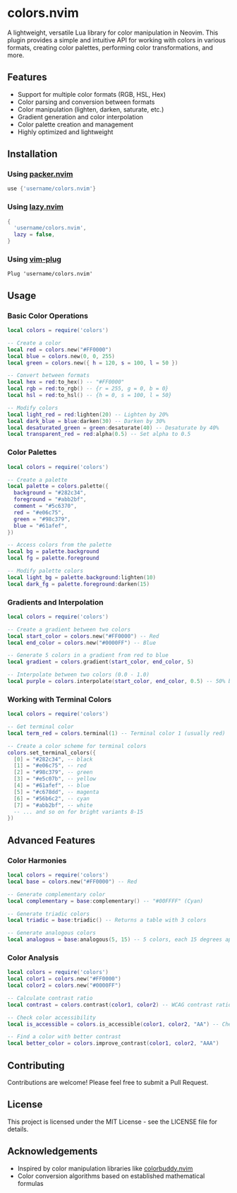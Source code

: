# colors.nvim

A lightweight, versatile Lua library for color manipulation in Neovim. This plugin provides a simple and intuitive API for working with colors in various formats, creating color palettes, performing color transformations, and more.

## Features

- Support for multiple color formats (RGB, HSL, Hex)
- Color parsing and conversion between formats
- Color manipulation (lighten, darken, saturate, etc.)
- Gradient generation and color interpolation
- Color palette creation and management
- Highly optimized and lightweight

## Installation

### Using [packer.nvim](https://github.com/wbthomason/packer.nvim)

```lua
use {'username/colors.nvim'}
```

### Using [lazy.nvim](https://github.com/folke/lazy.nvim)

```lua
{
  'username/colors.nvim',
  lazy = false,
}
```

### Using [vim-plug](https://github.com/junegunn/vim-plug)

```vim
Plug 'username/colors.nvim'
```

## Usage

### Basic Color Operations

```lua
local colors = require('colors')

-- Create a color
local red = colors.new("#FF0000")
local blue = colors.new(0, 0, 255)
local green = colors.new({ h = 120, s = 100, l = 50 })

-- Convert between formats
local hex = red:to_hex() -- "#FF0000"
local rgb = red:to_rgb() -- {r = 255, g = 0, b = 0}
local hsl = red:to_hsl() -- {h = 0, s = 100, l = 50}

-- Modify colors
local light_red = red:lighten(20) -- Lighten by 20%
local dark_blue = blue:darken(30) -- Darken by 30%
local desaturated_green = green:desaturate(40) -- Desaturate by 40%
local transparent_red = red:alpha(0.5) -- Set alpha to 0.5
```

### Color Palettes

```lua
local colors = require('colors')

-- Create a palette
local palette = colors.palette({
  background = "#282c34",
  foreground = "#abb2bf",
  comment = "#5c6370",
  red = "#e06c75",
  green = "#98c379",
  blue = "#61afef",
})

-- Access colors from the palette
local bg = palette.background
local fg = palette.foreground

-- Modify palette colors
local light_bg = palette.background:lighten(10)
local dark_fg = palette.foreground:darken(15)
```

### Gradients and Interpolation

```lua
local colors = require('colors')

-- Create a gradient between two colors
local start_color = colors.new("#FF0000") -- Red
local end_color = colors.new("#0000FF") -- Blue

-- Generate 5 colors in a gradient from red to blue
local gradient = colors.gradient(start_color, end_color, 5)

-- Interpolate between two colors (0.0 - 1.0)
local purple = colors.interpolate(start_color, end_color, 0.5) -- 50% between red and blue
```

### Working with Terminal Colors

```lua
local colors = require('colors')

-- Get terminal color
local term_red = colors.terminal(1) -- Terminal color 1 (usually red)

-- Create a color scheme for terminal colors
colors.set_terminal_colors({
  [0] = "#282c34", -- black
  [1] = "#e06c75", -- red
  [2] = "#98c379", -- green
  [3] = "#e5c07b", -- yellow
  [4] = "#61afef", -- blue
  [5] = "#c678dd", -- magenta
  [6] = "#56b6c2", -- cyan
  [7] = "#abb2bf", -- white
  -- ... and so on for bright variants 8-15
})
```

## Advanced Features

### Color Harmonies

```lua
local colors = require('colors')
local base = colors.new("#FF0000") -- Red

-- Generate complementary color
local complementary = base:complementary() -- "#00FFFF" (Cyan)

-- Generate triadic colors
local triadic = base:triadic() -- Returns a table with 3 colors

-- Generate analogous colors
local analogous = base:analogous(5, 15) -- 5 colors, each 15 degrees apart
```

### Color Analysis

```lua
local colors = require('colors')
local color1 = colors.new("#FF0000")
local color2 = colors.new("#0000FF")

-- Calculate contrast ratio
local contrast = colors.contrast(color1, color2) -- WCAG contrast ratio

-- Check color accessibility
local is_accessible = colors.is_accessible(color1, color2, "AA") -- Check if meets WCAG AA standard

-- Find a color with better contrast
local better_color = colors.improve_contrast(color1, color2, "AAA")
```

## Contributing

Contributions are welcome! Please feel free to submit a Pull Request.

## License

This project is licensed under the MIT License - see the LICENSE file for details.

## Acknowledgements

- Inspired by color manipulation libraries like [colorbuddy.nvim](https://github.com/tjdevries/colorbuddy.nvim)
- Color conversion algorithms based on established mathematical formulas
